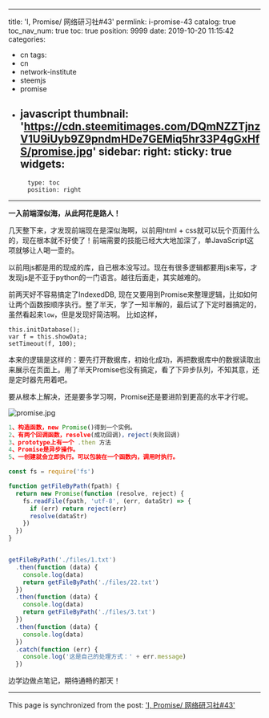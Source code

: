 
---
title: 'I, Promise/ 网络研习社#43'
permlink: i-promise-43
catalog: true
toc_nav_num: true
toc: true
position: 9999
date: 2019-10-20 11:15:42
categories:
- cn
tags:
- cn
- network-institute
- steemjs
- promise
- javascript
thumbnail: 'https://cdn.steemitimages.com/DQmNZZTjnzV1U9iUyb9Z9pndmHDe7GEMiq5hr33P4gGxHfS/promise.jpg'
sidebar:
    right:
        sticky: true
widgets:
    -
        type: toc
        position: right
---


**一入前端深似海，从此阿花是路人！**

几天整下来，才发现前端现在是深似海啊，以前用html + css就可以玩个页面什么的，现在根本就不好使了！前端需要的技能已经大大地加深了，单JavaScript这项就够让人喝一壶的。

以前用js都是用的现成的库，自己根本没写过。现在有很多逻辑都要用js来写，才发现js是不亚于python的一门语言。越往后面走，其实越难的。

前两天好不容易搞定了IndexedDB, 现在又要用到Promise来整理逻辑，比如如何让两个函数按顺序执行。整了半天，学了一知半解的，最后试了下定时器搞定的，虽然看起来`low`，但是发现好简洁啊。
比如这样，
```
this.initDatabase();
var f = this.showData;
setTimeout(f, 100);
```
本来的逻辑是这样的：要先打开数据库，初始化成功，再把数据库中的数据读取出来展示在页面上。用了半天Promise也没有搞定，看了下异步队列，不知其意，还是定时器先用着吧。

要从根本上解决，还是要多学习啊，Promise还是要进阶到更高的水平才行呢。

![promise.jpg](https://cdn.steemitimages.com/DQmNZZTjnzV1U9iUyb9Z9pndmHDe7GEMiq5hr33P4gGxHfS/promise.jpg)


```js
1、构造函数，new Promise()得到一个实例。
2、有两个回调函数，resolve(成功回调)，reject(失败回调)
3、prototype上有一个 .then 方法 
4、Promise是异步操作。
5、一创建就会立即执行。可以包装在一个函数内，调用时执行。

const fs = require('fs')

function getFileByPath(fpath) {
  return new Promise(function (resolve, reject) {
    fs.readFile(fpath, 'utf-8', (err, dataStr) => {
      if (err) return reject(err)
      resolve(dataStr)
    })
  })
}


getFileByPath('./files/1.txt')
  .then(function (data) {
    console.log(data)
    return getFileByPath('./files/22.txt')
  })
  .then(function (data) {
    console.log(data)
    return getFileByPath('./files/3.txt')
  })
  .then(function (data) {
    console.log(data)
  })
  .catch(function (err) {     
    console.log('这是自己的处理方式：' + err.message)
  })
```

边学边做点笔记，期待通畅的那天！

- - -

This page is synchronized from the post: ['I, Promise/ 网络研习社#43'](https://steemit.com/@lemooljiang/i-promise-43)
